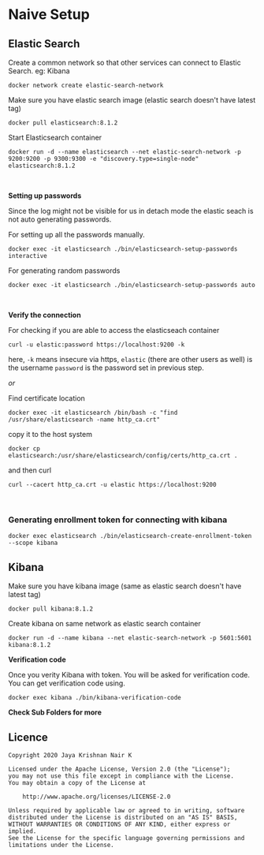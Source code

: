 # Naive Setup

## Elastic Search

Create a common network so that other services can connect to Elastic Search. eg: Kibana
```shell
docker network create elastic-search-network
```

Make sure you have elastic search image (elastic search doesn't have latest tag)
```shell
docker pull elasticsearch:8.1.2
```

Start Elasticsearch container
```shell
docker run -d --name elasticsearch --net elastic-search-network -p 9200:9200 -p 9300:9300 -e "discovery.type=single-node" elasticsearch:8.1.2
```
<br>

**Setting up passwords**

Since the log might not be visible for us in detach mode the elastic seach is not auto generating passwords.

For setting up all the passwords manually.
```shell
docker exec -it elasticsearch ./bin/elasticsearch-setup-passwords interactive
```
For generating random passwords
```shell
docker exec -it elasticsearch ./bin/elasticsearch-setup-passwords auto
```

<br>

**Verify the connection**

For checking if you are able to access the elasticseach container
```shell
curl -u elastic:password https://localhost:9200 -k
```
here, `-k` means insecure via https, `elastic` (there are other users as well) is the username `password` is the password set in previous step.

*or* 

Find certificate location

```shell
docker exec -it elasticsearch /bin/bash -c "find /usr/share/elasticsearch -name http_ca.crt"
```

copy it to the host system
```shell
docker cp elasticsearch:/usr/share/elasticsearch/config/certs/http_ca.crt .
```

and then curl
```shell
curl --cacert http_ca.crt -u elastic https://localhost:9200
```

<br>

### Generating enrollment token for connecting with kibana

```shell
docker exec elasticsearch ./bin/elasticsearch-create-enrollment-token --scope kibana
```

## Kibana
Make sure you have kibana image (same as elastic search doesn't have latest tag)
```shell
docker pull kibana:8.1.2
```

Create kibana on same network as elastic search container
```shell
docker run -d --name kibana --net elastic-search-network -p 5601:5601 kibana:8.1.2
```

**Verification code**

Once you verity Kibana with token. You will be asked for verification code. You can get verification code using.
```shell
docker exec kibana ./bin/kibana-verification-code
```

**Check Sub Folders for more**

Licence
-------


    Copyright 2020 Jaya Krishnan Nair K

    Licensed under the Apache License, Version 2.0 (the "License");
    you may not use this file except in compliance with the License.
    You may obtain a copy of the License at

        http://www.apache.org/licenses/LICENSE-2.0

    Unless required by applicable law or agreed to in writing, software
    distributed under the License is distributed on an "AS IS" BASIS,
    WITHOUT WARRANTIES OR CONDITIONS OF ANY KIND, either express or implied.
    See the License for the specific language governing permissions and
    limitations under the License.

